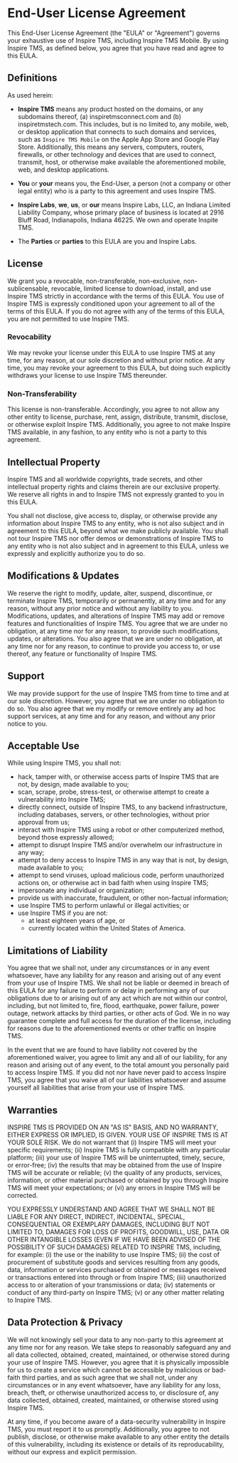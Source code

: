 # End-User License Agreement

This End-User License Agreement (the "EULA" or "Agreement") governs your exhaustive use of Inspire TMS, including Inspire TMS Mobile. By using Inspire TMS, as defined below, you agree that you have read and agree to this EULA.

## Definitions

As used herein:

- **Inspire TMS** means any product hosted on the domains, or any subdomains thereof, (a) inspiretmsconnect.com and (b) inspiretmstech.com. This includes, but is no limited to, any mobile, web, or desktop application that connects to such domains and services, such as `Inspire TMS Mobile` on the Apple App Store and Google Play Store. Additionally, this means any servers, computers, routers, firewalls, or other technology and devices that are used to connect, transmit, host, or otherwise make available the aforementioned mobile, web, and desktop applications. 

- **You** or **your** means you, the End-User, a person (not a company or other legal entity) who is a party to this agreement and uses Inspire TMS. 

- **Inspire Labs**, **we**, **us**, or **our** means Inspire Labs, LLC, an Indiana Limited Liability Company, whose primary place of business is located at 2916 Bluff Road, Indianapolis, Indiana 46225. We own and operate Inspite TMS. 

- The **Parties** or **parties** to this EULA are you and Inspire Labs. 

## License

We grant you a revocable, non-transferable, non-exclusive, non-sublicensable, revocable, limited license to download, install, and use Inspire TMS strictly in accordance with the terms of this EULA. You use of Inspire TMS is expressly conditioned upon your agreement to all of the terms of this EULA. If you do not agree with any of the terms of this EULA, you are not permitted to use Inspire TMS. 

### Revocability

We may revoke your license under this EULA to use Inspire TMS at any time, for any reason, at our sole discretion and without prior notice. At any time, you may revoke your agreement to this EULA, but doing such explicitly withdraws your license to use Inspire TMS thereunder.

### Non-Transferability

This license is non-transferable. Accordingly, you agree to not allow any other entity to license, purchase, rent, assign, distribute, transmit, disclose, or otherwise exploit Inspire TMS. Additionally, you agree to not make Inspire TMS available, in any fashion, to any entity who is not a party to this agreement. 

## Intellectual Property

Inspire TMS and all worldwide copyrights, trade secrets, and other intellectual property rights and claims therein are our exclusive property. We reserve all rights in and to Inspire TMS not expressly granted to you in this EULA.

You shall not disclose, give access to, display, or otherwise provide any information about Inspire TMS to any entity, who is not also subject and in agreement to this EULA, beyond what we make publicly available. You shall not tour Inspire TMS nor offer demos or demonstrations of Inspire TMS to any entity who is not also subject and in agreement to this EULA, unless we expressly and explicitly authorize you to do so. 

## Modifications & Updates

We reserve the right to modify, update, alter, suspend, discontinue, or terminate Inspire TMS, temporarily or permanently, at any time and for any reason, without any prior notice and without any liability to you. Modifications, updates, and alterations of Inspire TMS may add or remove features and functionalities of Inspire TMS. You agree that we are under no obligation, at any time nor for any reason, to provide such modifications, updates, or alterations. You also agree that we are under no obligation, at any time nor for any reason, to continue to provide you access to, or use thereof, any feature or functionality of Inspire TMS. 

## Support

We may provide support for the use of Inspire TMS from time to time and at our sole discretion. However, you agree that we are under no obligation to do so. You also agree that we my modify or remove entirely any ad hoc support services, at any time and for any reason, and without any prior notice to you.

## Acceptable Use

While using Inspire TMS, you shall not:

- hack, tamper with, or otherwise access parts of Inspire TMS that are not, by design, made available to you;
- scan, scrape, probe, stress-test, or otherwise attempt to create a vulnerability into Inspire TMS;
- directly connect, outside of Inspire TMS, to any backend infrastructure, including databases, servers, or other technologies, without prior approval from us;
- interact with Inspire TMS using a robot or other computerized method, beyond those expressly allowed;
- attempt to disrupt Inspire TMS and/or overwhelm our infrastructure in any way;
- attempt to deny access to Inspire TMS in any way that is not, by design, made available to you;
- attempt to send viruses, upload malicious code, perform unauthorized actions on, or otherwise act in bad faith when using Inspire TMS;
- impersonate any individual or organization;
- provide us with inaccurate, fraudulent, or other non-factual information;
- use Inspire TMS to perform unlawful or illegal activities; or
- use Inspire TMS if you are not:
  - at least eighteen years of age, or
  - currently located within the United States of America.

## Limitations of Liability

You agree that we shall not, under any circumstances or in any event whatsoever, have any liability for any reason and arising out of any event from your use of Inspire TMS. We shall not be liable or deemed in breach of this EULA for any failure to perform or delay in performing any of our obligations due to or arising out of any act which are not within our control, including, but not limited to, fire, flood, earthquake, power failure, power outage, network attacks by third parties, or other acts of God. We in no way guarantee complete and full access for the duration of the license, including for reasons due to the aforementioned events or other traffic on Inspire TMS.

In the event that we are found to have liability not covered by the aforementioned waiver, you agree to limit any and all of our liability, for any reason and arising out of any event, to the total amount you personally paid to access Inspire TMS. If you did not nor have never paid to access Inspire TMS, you agree that you waive all of our liabilities whatsoever and assume yourself all liabilities that arise from your use of Inspire TMS. 

## Warranties

INSPIRE TMS IS PROVIDED ON AN "AS IS" BASIS, AND NO WARRANTY, EITHER EXPRESS OR IMPLIED, IS GIVEN. YOUR USE OF INSPIRE TMS IS AT YOUR SOLE RISK. We do not warrant that (i) Inspire TMS will meet your specific requirements; (ii) Inspire TMS is fully compatible with any particular platform; (iii) your use of Inspire TMS will be uninterrupted, timely, secure, or error-free; (iv) the results that may be obtained from the use of Inspire TMS will be accurate or reliable; (v) the quality of any products, services, information, or other material purchased or obtained by you through Inspire TMS will meet your expectations; or (vi) any errors in Inspire TMS will be corrected.

YOU EXPRESSLY UNDERSTAND AND AGREE THAT WE SHALL NOT BE LIABLE FOR ANY DIRECT, INDIRECT, INCIDENTAL, SPECIAL, CONSEQUENTIAL OR EXEMPLARY DAMAGES, INCLUDING BUT NOT LIMITED TO, DAMAGES FOR LOSS OF PROFITS, GOODWILL, USE, DATA OR OTHER INTANGIBLE LOSSES (EVEN IF WE HAVE BEEN ADVISED OF THE POSSIBILITY OF SUCH DAMAGES) RELATED TO INSPIRE TMS, including, for example: (i) the use or the inability to use Inspire TMS; (ii) the cost of procurement of substitute goods and services resulting from any goods, data, information or services purchased or obtained or messages received or transactions entered into through or from Inspire TMS; (iii) unauthorized access to or alteration of your transmissions or data; (iv) statements or conduct of any third-party on Inspire TMS; (v) or any other matter relating to Inspire TMS.

## Data Protection & Privacy

We will not knowingly sell your data to any non-party to this agreement at any time nor for any reason. We take steps to reasonably safeguard any and all data collected, obtained, created, maintained, or otherwise stored during your use of Inspire TMS. However, you agree that it is physically impossible for us to create a service which cannot be accessible by malicious or bad-faith third parties, and as such agree that we shall not, under any circumstances or in any event whatsoever, have any liability for any loss, breach, theft, or otherwise unauthorized access to, or disclosure of, any data collected, obtained, created, maintained, or otherwise stored using Inspire TMS. 

At any time, if you become aware of a data-security vulnerability in Inspire TMS, you must report it to us promptly. Additionally, you agree to not publish, disclose, or otherwise make available to any other entity the details of this vulnerability, including its existence or details of its reproducability, without our express and explicit permission.